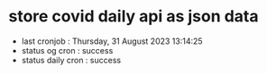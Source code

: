 # store covid daily api as json data

- last cronjob : Thursday, 31 August 2023 13:14:25
- status og cron : success
- status daily cron : success
      
      